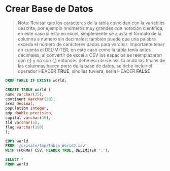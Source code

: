 

# Crear Base de Datos 

> Nota: Revisar que los carácteres de la tabla coincidan con la variables descrita, por ejemplo nnúmeros muy grandes con notación científica, en este caso si esta en excel, simplemente se ajusta el formato de la columna a número sin decimales; también puede que una palabra exceda el número de carácteres dados para varchar.
> Importante tener en cuenta el DELIMITER, en este caso como la tabla tenía antes decimales, al convertir de excel a CSV los espacios se reemplazaron con (;) y no con (,) entonces debe escribirse así. 
> Cuando los títulos de las columnas hacen parte de la base de datos, se debe incluir el operador HEADER **TRUE**, sino las tuviera, seria HEADER **FALSE**


```sql
DROP TABLE IF EXISTS world;

CREATE TABLE world (
name varchar(35),
continent varchar(20),
area decimal,
population integer,
gdp double precision,
capital varchar(30),
tld varchar(5),
flag varchar(100)
);

COPY world
FROM '/private/tmp/Tabla_World2.csv'
WITH (FORMAT CSV, HEADER TRUE, DELIMITER ';');

SELECT *
FROM world
````
